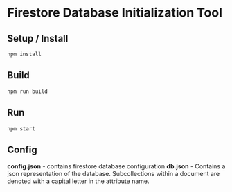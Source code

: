 # Firestore Database Initialization Tool

## Setup / Install

`npm install`

## Build

`npm run build`

## Run

`npm start`

## Config

**config.json** - contains firestore database configuration
**db.json** - Contains a json representation of the database. Subcollections within a document are denoted with a capital letter in the attribute name.